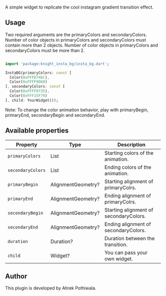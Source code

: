 A simple widget to replicate the cool instagram gradient transition effect.

## Usage
Two required arguments are the primaryColors and secondaryColors.
Number of color objects in primaryColors and secondaryColors must contain more than 2 objects.
Number of color objects in primaryColors and secondaryColors must be more than 2.

```dart

import 'package:knight_insta_bg/insta_bg.dart';

InstaBG(primaryColors: const [
  Color(0xFFFD746C), 
  Color(0xFFFF9068)
], secondaryColors: const [
  Color(0xFFFF0735), 
  Color(0xFFF15F79)
], child: YourWidget());
```

Note: To change the color animation behavior, play with primaryBegin, primaryEnd, secondaryBegin and secondaryEnd.

## Available properties

| Property          | Type                 | Description                                                                                                      |
|-------------------| -------------------- | ---------------------------------------------------------------------------------------------------------------- |
| `primaryColors`   | List                 | Starting colors of the animation.                                                                                |
| `secondaryColors` | List                 | Ending colors of the animation.                                                                                  |
| `primaryBegin`    | AlignmentGeometry?   | Starting alignment of primaryColrs.                                                                              |
| `primaryEnd`      | AlignmentGeometry?   | Ending alignment of primaryColrs.                                                                                |
| `secondaryBegin`  | AlignmentGeometry?   | Starting alignment of secondaryColors.                                                                           |
| `secondaryEnd`    | AlignmentGeometry?   | Ending alignment of secondaryColors.                                                                             |
| `duration`        | Duration?            | Duration between the transition.                                                                                 |
| `child`           | Widget?              | You can pass your own widget.                                                                                    |

## Author

This plugin is developed by Atirek Pothiwala.
